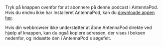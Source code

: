 Tryk på knappen ovenfor for at abonnere på denne podcast i AntennaPod. Hvis du endnu ikke har Installeret AntennaPod, kan du [downloade appen her](/download).

Hvis din webbrowser ikke understøtter at åbne AntennaPod direkte ved hjælp af knappen, kan du også kopiere adressen, der vises i boksen nedenfor, og indsætte den i AntennaPod's søgefelt.
